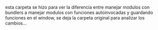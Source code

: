 esta carpeta se hizo para ver la diferencia entre manejar modulos con bundlers a manejar modulos con funciones autoinvocadas y guardando funciones en el window, se deja la carpeta original para analizar los cambios...
